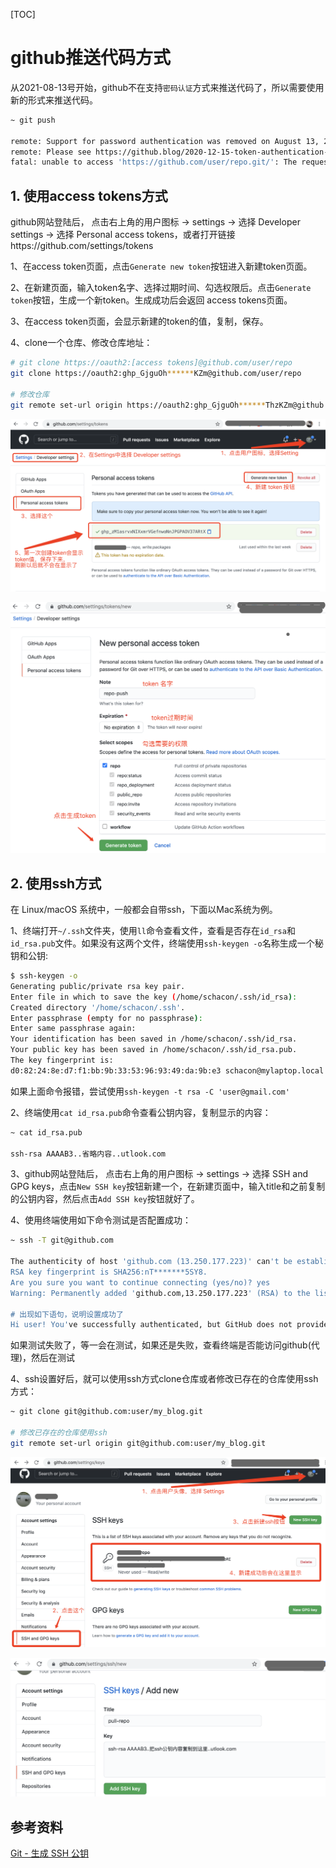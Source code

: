 [TOC]



# github推送代码方式

从2021-08-13号开始，github不在支持`密码认证`方式来推送代码了，所以需要使用新的形式来推送代码。

```bash
~ git push

remote: Support for password authentication was removed on August 13, 2021. Please use a personal access token instead.
remote: Please see https://github.blog/2020-12-15-token-authentication-requirements-for-git-operations/ for more information.
fatal: unable to access 'https://github.com/user/repo.git/': The requested URL returned error: 403
```

## 1. 使用access tokens方式

github网站登陆后， 点击右上角的用户图标 -> settings -> 选择 Developer settings -> 选择 Personal access tokens，或者打开链接https://github.com/settings/tokens 

1、在access token页面，点击`Generate new token`按钮进入新建token页面。

2、在新建页面，输入token名字、选择过期时间、勾选权限后。点击`Generate token`按钮，生成一个新token。生成成功后会返回 access tokens页面。

3、在access token页面，会显示新建的token的值，复制，保存。

4、clone一个仓库、修改仓库地址：

```bash
# git clone https://oauth2:[access tokens]@github.com/user/repo
git clone https://oauth2:ghp_GjguOh******KZm@github.com/user/repo

# 修改仓库
git remote set-url origin https://oauth2:ghp_GjguOh******ThzKZm@github.com/user/repo
```

![](./img/038-github-token.png)

![](./img/039-github-token.png)



## 2. 使用ssh方式

在 Linux/macOS 系统中，一般都会自带ssh，下面以Mac系统为例。

1、终端打开`~/.ssh`文件夹，使用`ll`命令查看文件，查看是否存在`id_rsa`和`id_rsa.pub`文件。如果没有这两个文件，终端使用`ssh-keygen -o`名称生成一个秘钥和公钥:

```bash
$ ssh-keygen -o
Generating public/private rsa key pair.
Enter file in which to save the key (/home/schacon/.ssh/id_rsa):
Created directory '/home/schacon/.ssh'.
Enter passphrase (empty for no passphrase):
Enter same passphrase again:
Your identification has been saved in /home/schacon/.ssh/id_rsa.
Your public key has been saved in /home/schacon/.ssh/id_rsa.pub.
The key fingerprint is:
d0:82:24:8e:d7:f1:bb:9b:33:53:96:93:49:da:9b:e3 schacon@mylaptop.local
```

如果上面命令报错，尝试使用`ssh-keygen -t rsa -C 'user@gmail.com'`

2、终端使用`cat id_rsa.pub`命令查看公钥内容，复制显示的内容：

```bash
~ cat id_rsa.pub

ssh-rsa AAAAB3..省略内容..utlook.com
```

3、github网站登陆后， 点击右上角的用户图标 -> settings -> 选择 SSH and GPG keys，点击`New SSH key`按钮新建一个，在新建页面中，输入title和之前复制的公钥内容，然后点击`Add SSH key`按钮就好了。

4、使用终端使用如下命令测试是否配置成功：

```bash
~ ssh -T git@github.com

The authenticity of host 'github.com (13.250.177.223)' can't be established.
RSA key fingerprint is SHA256:nT*******5SY8.
Are you sure you want to continue connecting (yes/no)? yes
Warning: Permanently added 'github.com,13.250.177.223' (RSA) to the list of known hosts.

# 出现如下语句，说明设置成功了
Hi user! You've successfully authenticated, but GitHub does not provide shell access.
```

如果测试失败了，等一会在测试，如果还是失败，查看终端是否能访问github(代理)，然后在测试

4、ssh设置好后，就可以使用ssh方式clone仓库或者修改已存在的仓库使用ssh方式：

```bash
~ git clone git@github.com:user/my_blog.git

# 修改已存在的仓库使用ssh
git remote set-url origin git@github.com:user/my_blog.git
```

![](./img/040-github-ssh.png)

![](./img/041-github-ssh.png)







## 参考资料

[Git - 生成 SSH 公钥](https://git-scm.com/book/zh/v2/服务器上的-Git-生成-SSH-公钥)

